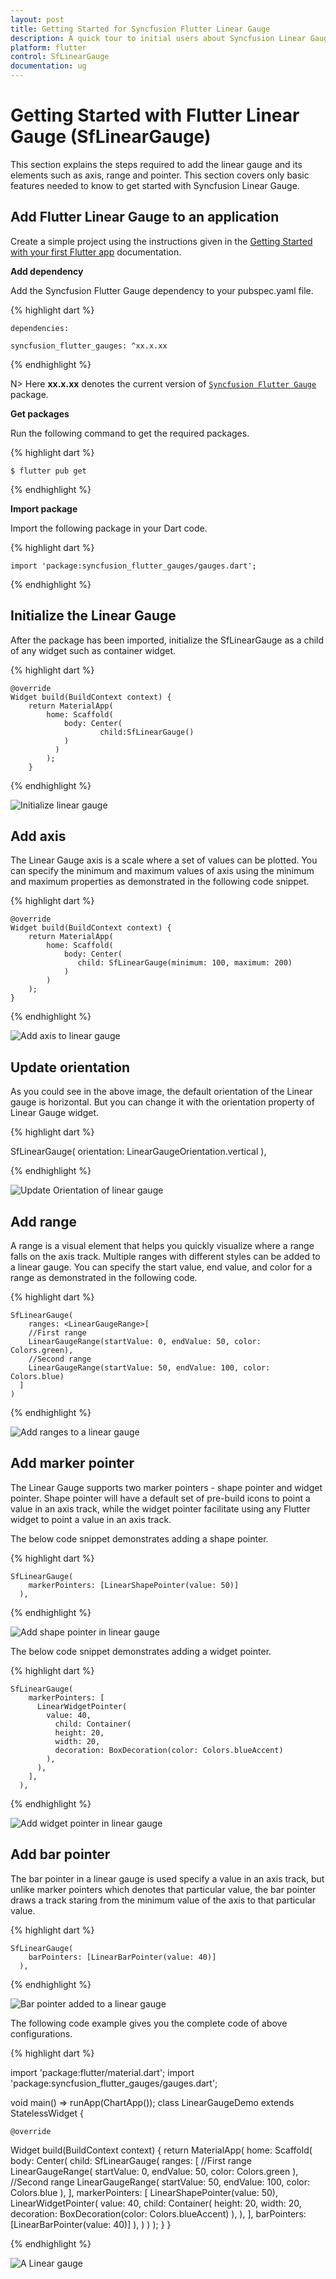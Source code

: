 ```yaml
---
layout: post
title: Getting Started for Syncfusion Flutter Linear Gauge
description: A quick tour to initial users about Syncfusion Linear Gauge widget for the Flutter platform. It provides overview on SfLinearGauge. 
platform: flutter
control: SfLinearGauge
documentation: ug
---
```


# Getting Started with Flutter Linear Gauge (SfLinearGauge)

This section explains the steps required to add the linear gauge and its elements such as axis, range and pointer. This section covers only basic features needed to know to get started with Syncfusion Linear Gauge. 

## Add Flutter Linear Gauge to an application

Create a simple project using the instructions given in the [Getting Started with your first Flutter app](https://flutter.dev/docs/get-started/test-drive?tab=vscode#create-app) documentation.

**Add dependency**

Add the Syncfusion Flutter Gauge dependency to your pubspec.yaml file.

{% highlight dart %} 

    dependencies:

    syncfusion_flutter_gauges: ^xx.x.xx

{% endhighlight %}

N> Here **xx.x.xx** denotes the current version of [`Syncfusion Flutter Gauge`](https://pub.dev/packages/syncfusion_flutter_gauges/versions) package.

**Get packages**

Run the following command to get the required packages.

{% highlight dart %} 

    $ flutter pub get

{% endhighlight %}

**Import package**

Import the following package in your Dart code.

{% highlight dart %} 

    import 'package:syncfusion_flutter_gauges/gauges.dart';

{% endhighlight %}

## Initialize the Linear Gauge

After the package has been imported, initialize the SfLinearGauge as a child of any widget such as container widget.

{% highlight dart %} 

    @override
    Widget build(BuildContext context) {
        return MaterialApp(
            home: Scaffold(
                body: Center(
                        child:SfLinearGauge()
                )
              )      
            );
        }

{% endhighlight %}

![Initialize linear gauge](images/getting-started/default_linear_gauge.png)

## Add axis

The Linear Gauge axis is a scale where a set of values can be plotted. You can specify the minimum and maximum values of axis using the minimum and maximum properties as demonstrated in the following code snippet.

{% highlight dart %} 

    @override
    Widget build(BuildContext context) {
        return MaterialApp(
            home: Scaffold(
                body: Center(
                   child: SfLinearGauge(minimum: 100, maximum: 200)
                )
            )      
        );
    }

{% endhighlight %}

![Add axis to linear gauge](images/getting-started/add_axis.png)

## Update orientation

As you could see in the above image, the default orientation of the Linear gauge is horizontal. But you can change it with the orientation property of Linear Gauge widget.

{% highlight dart %} 

SfLinearGauge(
              orientation: LinearGaugeOrientation.vertical
            ),

{% endhighlight %}

![Update Orientation of linear gauge](images/getting-started/vertical_orientation.png)

## Add range

A range is a visual element that helps you quickly visualize where a range falls on the axis track. Multiple ranges with different styles can be added to a linear gauge. You can specify the start value, end value, and color for a range as demonstrated in the following code.  

{% highlight dart %} 

    SfLinearGauge(
        ranges: <LinearGaugeRange>[
        //First range
        LinearGaugeRange(startValue: 0, endValue: 50, color: Colors.green),
        //Second range
        LinearGaugeRange(startValue: 50, endValue: 100, color: Colors.blue)
      ]
    )

{% endhighlight %}

![Add ranges to a linear gauge](images/getting-started/add_ranges.png)

## Add marker pointer

The Linear Gauge supports two marker pointers - shape pointer and widget pointer. Shape pointer will have a default set of pre-build icons to point a value in an axis track, while the widget pointer facilitate using any Flutter widget to point a value in an axis track. 

The below code snippet demonstrates adding a shape pointer.

{% highlight dart %} 

    SfLinearGauge(
        markerPointers: [LinearShapePointer(value: 50)]
      ),

{% endhighlight %}

![Add shape pointer in linear gauge](images/getting-started/add_shape_pointer.png)

The below code snippet demonstrates adding a widget pointer.

{% highlight dart %} 

    SfLinearGauge(
        markerPointers: [
          LinearWidgetPointer(
            value: 40,
              child: Container(
              height: 20,
              width: 20,
              decoration: BoxDecoration(color: Colors.blueAccent)
            ), 
          ),
        ],
      ),

{% endhighlight %}

![Add widget pointer in linear gauge](images/getting-started/add_widget_pointer.png)

## Add bar pointer

The bar pointer in a linear gauge is used specify a value in an axis track, but unlike marker pointers which denotes that particular value,  the bar pointer draws a track staring from the minimum value of the axis to that particular value. 

{% highlight dart %} 

    SfLinearGauge(
        barPointers: [LinearBarPointer(value: 40)]
      ),

{% endhighlight %}

![Bar pointer added to a linear gauge](images/getting-started/add_bar_pointer.png)

The following code example gives you the complete code of above configurations.

{% highlight dart %} 

   import 'package:flutter/material.dart';
   import 'package:syncfusion_flutter_gauges/gauges.dart';

   void main() => runApp(ChartApp());
    class LinearGaugeDemo extends StatelessWidget {

    @override
  Widget build(BuildContext context) {
    return MaterialApp(
        home: Scaffold(
            body: Center(
              child: SfLinearGauge(
                ranges: <LinearGaugeRange>[ 
                  //First range
                 LinearGaugeRange(
                   startValue: 0,
                   endValue: 50,
                   color: Colors.green
                 ),
                 //Second range
                 LinearGaugeRange(
                   startValue: 50,
                   endValue: 100,
                   color: Colors.blue
                 ),
                ],
                markerPointers: [
                  LinearShapePointer(value: 50),
                  LinearWidgetPointer(
                    value: 40,
                    child: Container(
                      height: 20,
                      width: 20,
                      decoration: BoxDecoration(color: Colors.blueAccent)
                    ),
                  ),
                ],
                barPointers: [LinearBarPointer(value: 40)]
              ),
            )
        )
    );
  }
}

{% endhighlight %}

![A Linear gauge](images/getting-started/all_basic_elements.png)